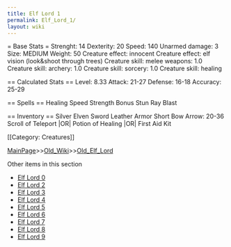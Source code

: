 ```yaml
---
title: Elf Lord 1
permalink: Elf_Lord_1/
layout: wiki
---
```

= Base Stats =
 Strenght: 14
 Dexterity: 20
 Speed: 140
 Unarmed damage: 3
 Size: MEDIUM
 Weight: 50
 Creature effect: innocent
 Creature effect: elf vision (look&amp;shoot through trees)
 Creature skill: melee weapons: 1.0
 Creature skill: archery: 1.0
 Creature skill: sorcery: 1.0
 Creature skill: healing

== Calculated Stats ==
 Level: 8.33
 Attack: 21-27
 Defense: 16-18
 Accuracy: 25-29

== Spells ==
 Healing
 Speed
 Strength Bonus
 Stun Ray
 Blast

== Inventory ==
 Silver Elven Sword
 Leather Armor
 Short Bow
 Arrow: 20-36
 Scroll of Teleport |OR| Potion of Healing |OR| First Aid Kit

[[Category: Creatures]]

[MainPage](/keeperrl_wiki/ "wikilink")>>[Old_Wiki](/keeperrl_wiki/Old_Wiki "wikilink")>>[Old_Elf_Lord](/keeperrl_wiki/Old_Elf_Lord "wikilink")

Other items in this section
-    [Elf Lord 0](/keeperrl_wiki/Elf_Lord_0 "wikilink")
-    [Elf Lord 2](/keeperrl_wiki/Elf_Lord_2 "wikilink")
-    [Elf Lord 3](/keeperrl_wiki/Elf_Lord_3 "wikilink")
-    [Elf Lord 4](/keeperrl_wiki/Elf_Lord_4 "wikilink")
-    [Elf Lord 5](/keeperrl_wiki/Elf_Lord_5 "wikilink")
-    [Elf Lord 6](/keeperrl_wiki/Elf_Lord_6 "wikilink")
-    [Elf Lord 7](/keeperrl_wiki/Elf_Lord_7 "wikilink")
-    [Elf Lord 8](/keeperrl_wiki/Elf_Lord_8 "wikilink")
-    [Elf Lord 9](/keeperrl_wiki/Elf_Lord_9 "wikilink")
